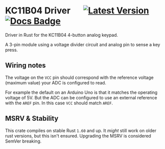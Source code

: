 # KC11B04 Driver &emsp; [![Latest Version]][crates.io] [![Docs Badge]][docs]

[Latest Version]: https://img.shields.io/crates/v/kc11b04.svg
[crates.io]: https://crates.io/crates/kc11b04
[Docs Badge]: https://docs.rs/kc11b04/badge.svg
[docs]: https://docs.rs/kc11b04

Driver in Rust for the KC11B04 4-button analog keypad.

A 3-pin module using a voltage divider circuit and analog pin to sense a key press.

## Wiring notes

The voltage on the `VCC` pin should correspond with the reference voltage (maximum value) your ADC is configured to read.

For example the default on an Arduino Uno is that it matches the operating voltage of 5V.
But the ADC can be configured to use an external reference with the `AREF` pin. In this case `VCC` should match `AREF`.

## MSRV & Stability

This crate compiles on stable Rust `1.60` and up. It _might_ still work on older rust versions, but this isn't ensured. Upgrading the MSRV is considered SemVer breaking.
